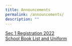 ```yaml
---
title: Announcements
permalink: /announcements/
description: ""
---
```

[Sec 1 Registration 2022](/school-information/sec-1-registration-2022/)<br>
[School Book List and Uniform](/school-information/administrative-matters/school-book-list-uniform/)